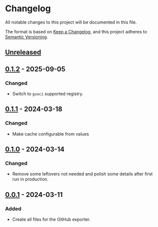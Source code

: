 # Changelog

All notable changes to this project will be documented in this file.

The format is based on [Keep a Changelog](https://keepachangelog.com/en/1.0.0/),
and this project adheres to [Semantic Versioning](https://semver.org/spec/v2.0.0.html).

## [Unreleased]

## [0.1.2] - 2025-09-05

### Changed

- Switch to `gsoci` supported registry.

## [0.1.1] - 2024-03-18

### Changed

- Make cache configurable from values


## [0.1.0] - 2024-03-14

### Changed

- Remove some leftovers not needed and polish some details after first run in production.


## [0.0.1] - 2024-03-11

### Added

- Create all files for the GitHub exporter.

[Unreleased]: https://github.com/giantswarm/release-exporter/compare/v0.1.2...HEAD
[0.1.2]: https://github.com/giantswarm/release-exporter/compare/v0.1.1...v0.1.2
[0.1.1]: https://github.com/giantswarm/release-exporter/compare/v0.1.0...v0.1.1
[0.1.0]: https://github.com/giantswarm/release-exporter/compare/v0.0.1...v0.1.0
[0.0.1]: https://github.com/giantswarm/release-exporter/compare/v0.0.1...v0.0.1
